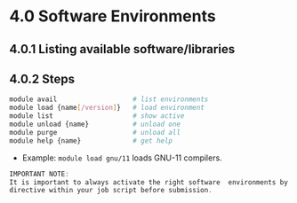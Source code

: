 # 4.0 Software Environments
## 4.0.1 Listing available software/libraries

## 4.0.2 Steps
```bash
module avail                   # list environments
module load {name[/version]}   # load environment
module list                    # show active
module unload {name}           # unload one
module purge                   # unload all
module help {name}             # get help
```
- Example: `module load gnu/11` loads GNU-11 compilers.

```c
IMPORTANT NOTE:
It is important to always activate the right software  environments by using the module load
directive within your job script before submission.
```

